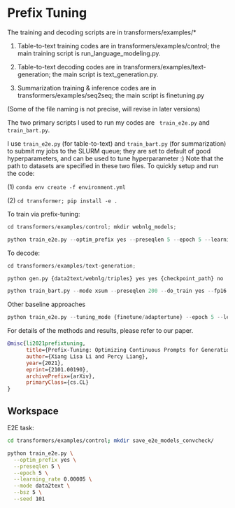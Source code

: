 # Prefix Tuning

The training and decoding scripts are in transformers/examples/*


1. Table-to-text training codes are in transformers/examples/control; the main training script is run_language_modeling.py. 

2. Table-to-text decoding codes are in transformers/examples/text-generation; the main script is text_generation.py. 

3. Summarization training & inference codes are in transformers/examples/seq2seq; the main script is finetuning.py


(Some of the file naming is not precise, will revise in later versions)

The two primary scripts I used to run my codes are `` train_e2e.py`` and ``train_bart.py``.

I use ``train_e2e.py`` (for table-to-text) and ``train_bart.py`` (for summarization) to submit my jobs to the SLURM queue; 
they are set to default of good hyperparameters, and can be used to tune hyperparameter :) Note that the path to datasets are specified in these two files.
To quickly setup and run the code: 

(1) 
``conda env create -f environment.yml``

(2)
``cd transformer; pip install -e .``

To train via prefix-tuning:

```python
cd transformers/examples/control; mkdir webnlg_models;

python train_e2e.py --optim_prefix yes --preseqlen 5 --epoch 5 --learning_rate 0.00005 --mode webnlg --bsz 5 --seed 101
```

To decode: 
```python
cd transformers/examples/text-generation;

python gen.py {data2text/webnlg/triples} yes yes {checkpoint_path} no
```

```python
python train_bart.py --mode xsum --preseqlen 200 --do_train yes --fp16 yes --bsz 16  --epoch 30  --gradient_accumulation_step 3 --learning_rate 0.00005  --mid_dim 800
```


Other baseline approaches 
```python
python train_e2e.py --tuning_mode {finetune/adaptertune} --epoch 5 --learning_rate 0.00005 --mode webnlg --bsz 5 --seed 101
```


For details of the methods and results, please refer to our paper. 

```bibtex
@misc{li2021prefixtuning,
      title={Prefix-Tuning: Optimizing Continuous Prompts for Generation}, 
      author={Xiang Lisa Li and Percy Liang},
      year={2021},
      eprint={2101.00190},
      archivePrefix={arXiv},
      primaryClass={cs.CL}
}
```

## Workspace
E2E task:
```bash
cd transformers/examples/control; mkdir save_e2e_models_convcheck/

python train_e2e.py \
  --optim_prefix yes \
  --preseqlen 5 \
  --epoch 5 \
  --learning_rate 0.00005 \
  --mode data2text \
  --bsz 5 \
  --seed 101
```
